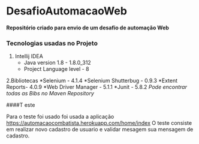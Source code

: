 # DesafioAutomacaoWeb
**Repositório criado para envio de um desafio de automação Web**

### Tecnologias usadas no Projeto

  1. Intellij IDEA
      * Java version 1.8 - 1.8.0_312
      * Project Language level - 8 

  2.Bibliotecas
      *Selenium - 4.1.4
      *Selenium Shutterbug - 0.9.3
      *Extent Reports- 4.0.9
      *Web Driver Manager - 5.1.1
      *Junit - 5.8.2
  _Pode encontrar todas as Bibs no *Maven Repository*_ 
  
####T este

  Para o teste foi usado foi usada a aplicação https://automacaocombatista.herokuapp.com/home/index
  O teste consiste em realizar novo cadastro de usuario e validar mesagem sua mensagem de cadastro. 
